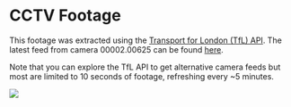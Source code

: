 # CCTV Footage

This footage was extracted using the [Transport for London (TfL) API](https://api.tfl.gov.uk). The latest feed from camera 00002.00625 can be found [here](https://s3-eu-west-1.amazonaws.com/jamcams.tfl.gov.uk/00002.00625.mp4).

Note that you can explore the TfL API to get alternative camera feeds but most are limited to 10 seconds of footage, refreshing every ~5 minutes.

![](https://github.com/aldrake87/OpenCV-Traffic-Counter/blob/master/videoFile/625frame9.jpg?raw=true)
